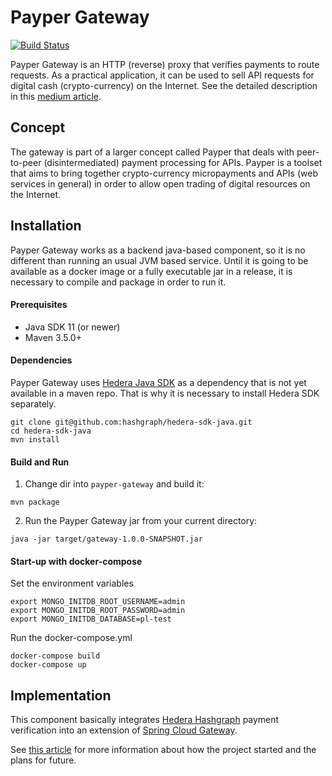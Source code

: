 # Payper Gateway
[![Build Status](https://travis-ci.org/payperws/payper-gateway.svg?branch=master)](https://travis-ci.org/payperws/payper-gateway)

Payper Gateway is an HTTP (reverse) proxy that verifies payments to route requests. As a practical application, it can be used to sell API requests for digital cash (crypto-currency) on the Internet. See the detailed description in this [medium article](https://medium.com/@alexandru.males/payper-p2p-micro-payments-for-the-open-api-economy-e8adee76d396?fbclid=IwAR25i3YekBZ82ETVOTDaNnYH-zo7R4niaVHrhDRknwptWLlha8WwT-7ORp4).

## Concept
The gateway is part of a larger concept called Payper that deals with peer-to-peer (disintermediated) payment processing for APIs. Payper is a toolset that aims to bring together crypto-currency micropayments and APIs (web services in general) in order to allow open trading of digital resources on the Internet.

## Installation
Payper Gateway works as a backend java-based component, so it is no different than running an usual JVM based service. Until it is going to be available as a docker image or a fully executable jar in a release, it is necessary to compile and package in order to run it.
#### Prerequisites
* Java SDK 11 (or newer)
* Maven 3.5.0+
#### Dependencies
Payper Gateway uses [Hedera Java SDK](https://github.com/hashgraph/hedera-sdk-java) as a dependency that is not yet available in a maven repo. That is why it is necessary to install Hedera SDK separately.
```
git clone git@github.com:hashgraph/hedera-sdk-java.git
cd hedera-sdk-java
mvn install
```
#### Build and Run
1. Change dir into `payper-gateway` and build it:
```
mvn package
```

2. Run the Payper Gateway jar from your current directory:

```
java -jar target/gateway-1.0.0-SNAPSHOT.jar
```

#### Start-up with docker-compose

Set the environment variables

```
export MONGO_INITDB_ROOT_USERNAME=admin
export MONGO_INITDB_ROOT_PASSWORD=admin
export MONGO_INITDB_DATABASE=pl-test
```

Run the docker-compose.yml

```
docker-compose build
docker-compose up
```

## Implementation
This component basically integrates [Hedera Hashgraph](https://www.hedera.com) payment verification into an extension of [Spring Cloud Gateway](https://spring.io/projects/spring-cloud-gateway).

See [this article](https://medium.com/@alexandru.males/payper-p2p-micro-payments-for-the-open-api-economy-e8adee76d396?fbclid=IwAR25i3YekBZ82ETVOTDaNnYH-zo7R4niaVHrhDRknwptWLlha8WwT-7ORp4) for more information about how the project started and the plans for future.
